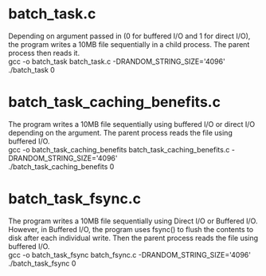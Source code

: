 # batch_task.c
Depending on argument passed in (0 for buffered I/O and 1 for direct I/O), the program writes a 10MB file sequentially in a child process. The parent process then reads it.\
gcc -o batch_task batch_task.c -DRANDOM_STRING_SIZE='4096'\
./batch_task 0

# batch_task_caching_benefits.c
The program writes a 10MB file sequentially using buffered I/O or direct I/O depending on the argument. The parent process reads the file using buffered I/O.\
gcc -o batch_task_caching_benefits batch_task_caching_benefits.c -DRANDOM_STRING_SIZE='4096'\
./batch_task_caching_benefits 0

# batch_task_fsync.c
The program writes a 10MB file sequentially using Direct I/O or Buffered I/O. However, in Buffered I/O, the program uses fsync() to flush the contents to disk after each individual write. Then the parent process reads the file using buffered I/O.\
gcc -o batch_task_fsync batch_fsync.c -DRANDOM_STRING_SIZE='4096'\
./batch_task_fsync 0
